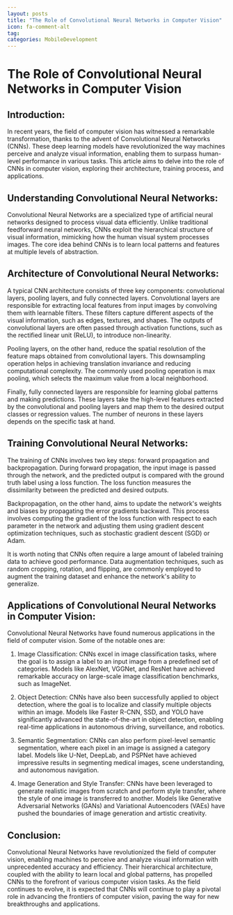 ```yaml
---
layout: posts
title: "The Role of Convolutional Neural Networks in Computer Vision"
icon: fa-comment-alt
tag:      
categories: MobileDevelopment
---
```



# The Role of Convolutional Neural Networks in Computer Vision

## Introduction:

In recent years, the field of computer vision has witnessed a remarkable transformation, thanks to the advent of Convolutional Neural Networks (CNNs). These deep learning models have revolutionized the way machines perceive and analyze visual information, enabling them to surpass human-level performance in various tasks. This article aims to delve into the role of CNNs in computer vision, exploring their architecture, training process, and applications.

## Understanding Convolutional Neural Networks:

Convolutional Neural Networks are a specialized type of artificial neural networks designed to process visual data efficiently. Unlike traditional feedforward neural networks, CNNs exploit the hierarchical structure of visual information, mimicking how the human visual system processes images. The core idea behind CNNs is to learn local patterns and features at multiple levels of abstraction.

## Architecture of Convolutional Neural Networks:

A typical CNN architecture consists of three key components: convolutional layers, pooling layers, and fully connected layers. Convolutional layers are responsible for extracting local features from input images by convolving them with learnable filters. These filters capture different aspects of the visual information, such as edges, textures, and shapes. The outputs of convolutional layers are often passed through activation functions, such as the rectified linear unit (ReLU), to introduce non-linearity.

Pooling layers, on the other hand, reduce the spatial resolution of the feature maps obtained from convolutional layers. This downsampling operation helps in achieving translation invariance and reducing computational complexity. The commonly used pooling operation is max pooling, which selects the maximum value from a local neighborhood.

Finally, fully connected layers are responsible for learning global patterns and making predictions. These layers take the high-level features extracted by the convolutional and pooling layers and map them to the desired output classes or regression values. The number of neurons in these layers depends on the specific task at hand.

## Training Convolutional Neural Networks:

The training of CNNs involves two key steps: forward propagation and backpropagation. During forward propagation, the input image is passed through the network, and the predicted output is compared with the ground truth label using a loss function. The loss function measures the dissimilarity between the predicted and desired outputs.

Backpropagation, on the other hand, aims to update the network's weights and biases by propagating the error gradients backward. This process involves computing the gradient of the loss function with respect to each parameter in the network and adjusting them using gradient descent optimization techniques, such as stochastic gradient descent (SGD) or Adam.

It is worth noting that CNNs often require a large amount of labeled training data to achieve good performance. Data augmentation techniques, such as random cropping, rotation, and flipping, are commonly employed to augment the training dataset and enhance the network's ability to generalize.

## Applications of Convolutional Neural Networks in Computer Vision:

Convolutional Neural Networks have found numerous applications in the field of computer vision. Some of the notable ones are:

1. Image Classification: CNNs excel in image classification tasks, where the goal is to assign a label to an input image from a predefined set of categories. Models like AlexNet, VGGNet, and ResNet have achieved remarkable accuracy on large-scale image classification benchmarks, such as ImageNet.

2. Object Detection: CNNs have also been successfully applied to object detection, where the goal is to localize and classify multiple objects within an image. Models like Faster R-CNN, SSD, and YOLO have significantly advanced the state-of-the-art in object detection, enabling real-time applications in autonomous driving, surveillance, and robotics.

3. Semantic Segmentation: CNNs can also perform pixel-level semantic segmentation, where each pixel in an image is assigned a category label. Models like U-Net, DeepLab, and PSPNet have achieved impressive results in segmenting medical images, scene understanding, and autonomous navigation.

4. Image Generation and Style Transfer: CNNs have been leveraged to generate realistic images from scratch and perform style transfer, where the style of one image is transferred to another. Models like Generative Adversarial Networks (GANs) and Variational Autoencoders (VAEs) have pushed the boundaries of image generation and artistic creativity.

## Conclusion:

Convolutional Neural Networks have revolutionized the field of computer vision, enabling machines to perceive and analyze visual information with unprecedented accuracy and efficiency. Their hierarchical architecture, coupled with the ability to learn local and global patterns, has propelled CNNs to the forefront of various computer vision tasks. As the field continues to evolve, it is expected that CNNs will continue to play a pivotal role in advancing the frontiers of computer vision, paving the way for new breakthroughs and applications.
